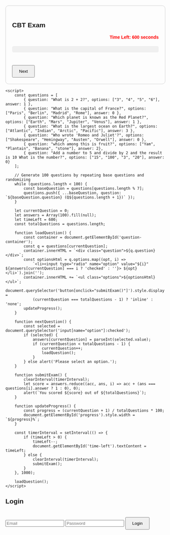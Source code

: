 <!DOCTYPE html>
<html lang="en">
<head>
    <meta charset="UTF-8">
    <meta name="viewport" content="width=device-width, initial-scale=1.0">
    <meta http-equiv="X-UA-Compatible" content="ie=edge">
    <title>CBT Exam</title>
    <style>
        body { font-family: Arial, sans-serif; margin: 20px; }
        #quiz-container { max-width: 700px; margin: auto; border: 1px solid #ccc; padding: 20px; border-radius: 10px; }
        .question { margin-bottom: 15px; font-weight: bold; }
        .options { list-style: none; padding: 0; }
        .options li { margin: 8px 0; }
        #progress-bar { width: 100%; background: #f0f0f0; border-radius: 5px; margin: 20px 0; }
        #progress { height: 20px; background: #4caf50; border-radius: 5px; width: 0; }
        #timer { text-align: right; font-weight: bold; color: red; }
        button { padding: 10px 20px; margin-top: 20px; cursor: pointer; }
    </style>
</head>
<body>
    <div id="quiz-container">
        <h2>CBT Exam</h2>
        <div id="timer">Time Left: <span id="time-left">600</span> seconds</div>
        <div id="progress-bar"><div id="progress"></div></div>
        <div id="question-container"></div>
        <button onclick="nextQuestion()">Next</button>
        <button onclick="submitExam()" style="display: none;">Submit</button>
    </div>

    <script>
        const questions = [
            { question: "What is 2 + 2?", options: ["3", "4", "5", "6"], answer: 1 },
            { question: "What is the capital of France?", options: ["Paris", "Berlin", "Madrid", "Rome"], answer: 0 },
            { question: "Which planet is known as the Red Planet?", options: ["Earth", "Mars", "Jupiter", "Venus"], answer: 1 },
            { question: "What is the largest ocean on Earth?", options: ["Atlantic", "Indian", "Arctic", "Pacific"], answer: 3 },
            { question: "Who wrote 'Romeo and Juliet'?", options: ["Shakespeare", "Hemingway", "Austen", "Orwell"], answer: 0 },
            { question: "which among this is fruit?", options: ["Yam", "Plantain", "Banana", "stone"], answer: 2},
            { question: "Add a number to 5 and divide by 2 and the result is 10 What is the number?", options: ["15", "100", "3", "20"], answer: 0}
        ];

        // Generate 100 questions by repeating base questions and randomizing
        while (questions.length < 100) {
            const baseQuestion = questions[questions.length % 7];
            questions.push({ ...baseQuestion, question: `${baseQuestion.question} (Q${questions.length + 1})` });
        }

        let currentQuestion = 0;
        let answers = Array(100).fill(null);
        let timeLeft = 600;
        const totalQuestions = questions.length;

        function loadQuestion() {
            const container = document.getElementById('question-container');
            const q = questions[currentQuestion];
            container.innerHTML = `<div class="question">${q.question}</div>`;
            const optionsHtml = q.options.map((opt, i) =>
                `<li><input type="radio" name="option" value="${i}" ${answers[currentQuestion] === i ? 'checked' : ''}> ${opt}</li>`).join('');
            container.innerHTML += `<ul class="options">${optionsHtml}</ul>`;
            document.querySelector('button[onclick="submitExam()"]').style.display =
                (currentQuestion === totalQuestions - 1) ? 'inline' : 'none';
            updateProgress();
        }

        function nextQuestion() {
            const selected = document.querySelector('input[name="option"]:checked');
            if (selected) {
                answers[currentQuestion] = parseInt(selected.value);
                if (currentQuestion < totalQuestions - 1) {
                    currentQuestion++;
                    loadQuestion();
                }
            } else alert('Please select an option.');
        }

        function submitExam() {
            clearInterval(timerInterval);
            let score = answers.reduce((acc, ans, i) => acc + (ans === questions[i].answer ? 1 : 0), 0);
            alert(`You scored ${score} out of ${totalQuestions}`);
        }

        function updateProgress() {
            const progress = (currentQuestion + 1) / totalQuestions * 100;
            document.getElementById('progress').style.width = `${progress}%`;
        }

        const timerInterval = setInterval(() => {
            if (timeLeft > 0) {
                timeLeft--;
                document.getElementById('time-left').textContent = timeLeft;
            } else {
                clearInterval(timerInterval);
                submitExam();
            }
        }, 1000);

        loadQuestion();
    </script>
</body>
</html>
<div id="login-container">
    <h2>Login</h2>
    <form id="login-form">
        <input type="email" id="email" placeholder="Email" required>
        <input type="password" id="password" placeholder="Password" required>
        <button type="submit">Login</button>
    </form>
    <div id="login-error" style="color: red;"></div>
</div>
